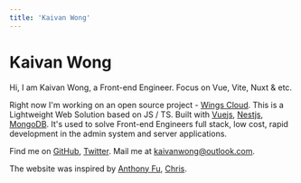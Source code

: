 ```yaml
---
title: 'Kaivan Wong'
---
```


# Kaivan Wong

Hi, I am Kaivan Wong, a Front-end Engineer. Focus on Vue, Vite, Nuxt & etc.

Right now I'm working on an open source project - [Wings Cloud](https://github.com/wingscloud). This is a Lightweight Web Solution based on JS / TS. Built with [Vuejs](https://vuejs.org), [Nestjs](https://nestjs.com), [MongoDB](https://www.mongodb.com). It's used to solve Front-end Engineers full stack, low cost, rapid development in the admin system and server applications.

Find me on [<span i-simple-icons-github /> GitHub](https://github.com/kaivanwong), [<span i-simple-icons-twitter /> Twitter](https://twitter.com/kaivan_wong). Mail me at [kaivanwong@outlook.com](kaivanwong@outlook.com).

The website was inspired by [Anthony Fu](https://antfu.me/), [Chris](https://zyob.top/).
